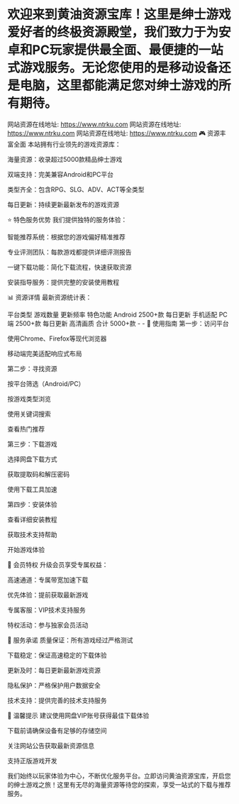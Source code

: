 # 欢迎来到黄油资源宝库！这里是绅士游戏爱好者的终极资源殿堂，我们致力于为安卓和PC玩家提供最全面、最便捷的一站式游戏服务。无论您使用的是移动设备还是电脑，这里都能满足您对绅士游戏的所有期待。
网站资源在线地址: https://www.ntrku.com
网站资源在线地址: https://www.ntrku.com
网站资源在线地址: https://www.ntrku.com
🎮 资源丰富全面
本站拥有行业领先的游戏资源库：

海量资源：收录超过5000款精品绅士游戏

双端支持：完美兼容Android和PC平台

类型齐全：包含RPG、SLG、ADV、ACT等全类型

每日更新：持续更新最新发布的游戏资源

⭐ 特色服务优势
我们提供独特的服务体验：

智能推荐系统：根据您的游戏偏好精准推荐

专业评测团队：每款游戏都提供详细评测报告

一键下载功能：简化下载流程，快速获取资源

安装指导服务：提供完整的安装使用教程

📊 资源详情
最新资源统计表：

平台类型	游戏数量	更新频率	特色功能
Android	2500+款	每日更新	手机适配
PC端	2500+款	每日更新	高清画质
合计	5000+款	-	-
🚀 使用指南
第一步：访问平台

使用Chrome、Firefox等现代浏览器

移动端完美适配响应式布局

第二步：寻找资源

按平台筛选（Android/PC）

按游戏类型浏览

使用关键词搜索

查看热门推荐

第三步：下载游戏

选择网盘下载方式

获取提取码和解压密码

使用下载工具加速

第四步：安装体验

查看详细安装教程

获取技术支持帮助

开始游戏体验

💎 会员特权
升级会员享受专属权益：

高速通道：专属带宽加速下载

优先体验：提前获取最新游戏

专属客服：VIP技术支持服务

特权活动：参与独家会员活动

🌟 服务承诺
质量保证：所有游戏经过严格测试

下载稳定：保证高速稳定的下载体验

更新及时：每日更新最新游戏资源

隐私保护：严格保护用户数据安全

技术支持：提供完善的技术支持服务

📝 温馨提示
建议使用网盘VIP账号获得最佳下载体验

下载前请确保设备有足够的存储空间

关注网站公告获取最新资源信息

支持正版游戏开发

我们始终以玩家体验为中心，不断优化服务平台。立即访问黄油资源宝库，开启您的绅士游戏之旅！这里有无尽的海量资源等待您的探索，享受一站式的下载与推荐服务。
